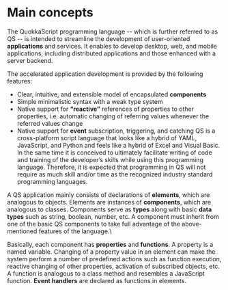 # Main concepts

The QuokkaScript programming language -- which is further referred to as QS -- is intended to streamline the development of user-oriented **applications** and services. It enables to develop desktop, web, and mobile applications, including distributed applications and those enhanced with a server backend.

The accelerated application development is provided by the following features:

  * Clear, intuitive, and extensible model of encapsulated **components**
  * Simple minimalistic syntax with a weak type system
  * Native support for **“reactive”** references of properties to other properties, i.e. automatic changing of referring values whenever the referred values change
  * Native support for **event** subscription, triggering, and catching
QS is a cross-platform script language that looks like a hybrid of YAML, JavaScript, and Python and feels like a hybrid of Excel and Visual Basic. In the same time it is conceived to ultimately facilitate writing of code and training of the developer’s skills while using this programming language. Therefore, it is expected that programming in QS will not require as much skill and/or time as the recognized industry standard programming languages.

A QS application mainly consists of declarations of **elements**, which are analogous to objects. Elements are instances of **components**, which are analogous to classes. Components serve as **types** along with basic **data types** such as string, boolean, number, etc. A component must inherit from one of the basic QS components to take full advantage of the above-mentioned features of the language.\\

Basically, each component has **properties** and **functions**. A property is a named variable. Changing of a property value in an element can make the system perform a number of predefined actions such as function execution, reactive changing of other properties, activation of subscribed objects, etc. A function is analogous to a class method and resembles a JavaScript function. **Event handlers** are declared as functions in elements.
